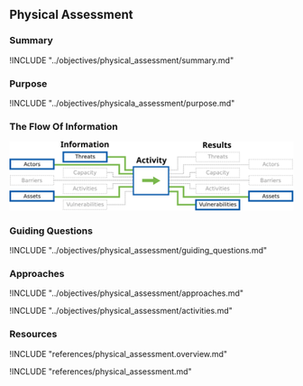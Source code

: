 ## Physical Assessment

### Summary

!INCLUDE "../objectives/physical_assessment/summary.md"

### Purpose

!INCLUDE "../objectives/physicala_assessment/purpose.md"

### The Flow Of Information

![Data Assessment Information Flow](content/images/info_flows/physical_assessment.svg)

### Guiding Questions

!INCLUDE "../objectives/physical_assessment/guiding_questions.md"

### Approaches

!INCLUDE "../objectives/physical_assessment/approaches.md"

!INCLUDE "../objectives/physical_assessment/activities.md"

### Resources

!INCLUDE "references/physical_assessment.overview.md"

!INCLUDE "references/physical_assessment.md"
